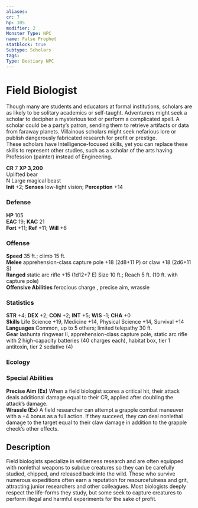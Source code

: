 ```yaml
---
aliases: 
cr: 7
hp: 105
modifier: 2
Monster Type: NPC
name: False Prophet
statblock: true
Subtype: Scholars
tags: 
Type: Bestiary NPC
---
```


# Field Biologist

Though many are students and educators at formal institutions, scholars are as likely to be solitary academics or self-taught. Adventurers might seek a scholar to decipher a mysterious text or perform a complicated spell. A scholar could be a party’s patron, sending them to retrieve artifacts or data from faraway planets. Villainous scholars might seek nefarious lore or publish dangerously fabricated research for profit or prestige.  
These scholars have Intelligence-focused skills, yet you can replace these skills to represent other studies, such as a scholar of the arts having Profession (painter) instead of Engineering.

**CR** 7
**XP 3,200**  
Uplifted bear  
N Large magical beast  
**Init** +2; **Senses** low-light vision; **Perception** +14  

### Defense

**HP** 105  
**EAC** 19; **KAC** 21  
**Fort** +11; **Ref** +11; **Will** +6  

### Offense

**Speed** 35 ft.; climb 15 ft.  
**Melee** apprehension-class capture pole +18 (2d8+11 P) or claw +18 (2d6+11 S)  
**Ranged** static arc rifle +15 (1d12+7 E) Size 10 ft.; Reach 5 ft. (10 ft. with capture pole)  
**Offensive Abilities** ferocious charge , precise aim, wrassle

### Statistics

**STR** +4; **DEX** +2; **CON** +2; **INT** +5; **WIS** -1; **CHA** +0  
**Skills** Life Science +19, Medicine +14, Physical Science +14, Survival +14  
**Languages** Common, up to 5 others; limited telepathy 30 ft.  
**Gear** lashunta ringwear II, apprehension-class capture pole, static arc rifle with 2 high-capacity batteries (40 charges each), habitat box, tier 1 antitoxin, tier 2 sedative (4)

### Ecology

### Special Abilities

**Precise Aim (Ex)** When a field biologist scores a critical hit, their attack deals additional damage equal to their CR, applied after doubling the attack’s damage.  
**Wrassle (Ex)** A field researcher can attempt a grapple combat maneuver with a +4 bonus as a full action. If they succeed, they can deal nonlethal damage to the target equal to their claw damage in addition to the grapple check’s other effects.

## Description

Field biologists specialize in wilderness research and are often equipped with nonlethal weapons to subdue creatures so they can be carefully studied, chipped, and released back into the wild. Those who survive numerous expeditions often earn a reputation for resourcefulness and grit, attracting junior researchers and other colleagues. Most biologists deeply respect the life-forms they study, but some seek to capture creatures to perform illegal and harmful experiments for the sake of profit.